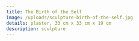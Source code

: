 ```yaml
---
title: The Birth of the Self
image: /uploads/sculpture-birth-of-the-self.jpg
details: plaster, 33 cm x 33 cm x 19 cm
description: sculpture
---
```

